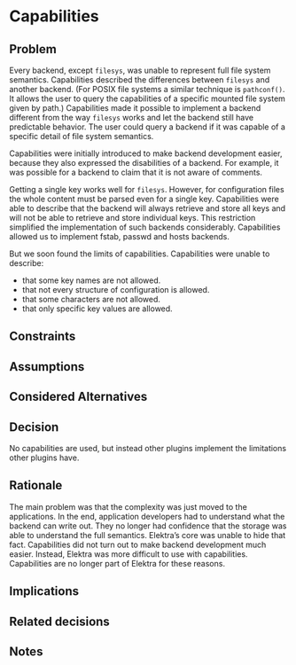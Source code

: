 # Capabilities

## Problem

Every backend, except `filesys`, was unable to represent full file system
semantics.  Capabilities described the differences between `filesys`
and another backend. (For POSIX file systems a similar technique is
`pathconf()`. It allows the user to query the capabilities of a specific
mounted file system given by path.)  Capabilities made it possible
to implement a backend different from the way `filesys` works and let
the backend still have predictable behavior.  The user could query a
backend if it was capable of a specific detail of file system semantics.

Capabilities were initially introduced to make backend development easier,
because they also expressed the disabilities of a backend.  For example,
it was possible for a backend to claim that it is not aware of comments.

Getting a single key works well for `filesys`.  However,
for configuration files the whole content must be parsed even for a
single key.  Capabilities were able to describe that the backend will
always retrieve and store all keys and will not be able to retrieve and
store individual keys.  This restriction simplified the implementation of
such backends considerably.  Capabilities allowed us to implement fstab,
passwd and hosts backends.

But we soon found the limits of capabilities.
Capabilities were unable to describe:

- that some key names are not allowed.
- that not every structure of configuration is allowed.
- that some characters are not allowed.
- that only specific key values are allowed.

## Constraints

## Assumptions

## Considered Alternatives

## Decision

No capabilities are used, but instead other plugins implement the
limitations other plugins have.

## Rationale

The main problem was that the complexity was just moved to the
applications.  In the end, application developers had to understand
what the backend can write out.  They no longer had confidence that
the storage was able to understand the full semantics.  Elektra’s core
was unable to hide that fact.  Capabilities did not turn out to make
backend development much easier.  Instead, Elektra was more difficult
to use with capabilities.  Capabilities are no longer part of Elektra
for these reasons.

## Implications

## Related decisions

## Notes

